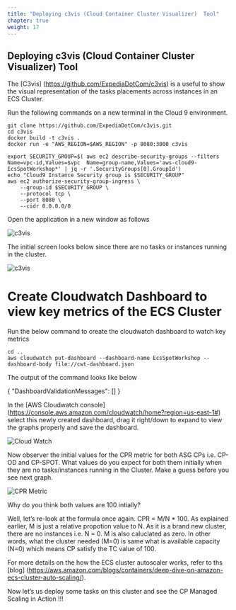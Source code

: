 ```yaml
---
title: "Deploying c3vis (Cloud Container Cluster Visualizer)  Tool"
chapter: true
weight: 17
---
```


Deploying c3vis (Cloud Container Cluster Visualizer)  Tool
---

The [C3vis] (https://github.com/ExpediaDotCom/c3vis)   is a useful to show the visual representation of the tasks placements across instances in an ECS Cluster.

Run the following commands on a new terminal in the Cloud 9 environment.

```
git clone https://github.com/ExpediaDotCom/c3vis.git
cd c3vis 
docker build -t c3vis .
docker run -e "AWS_REGION=$AWS_REGION" -p 8080:3000 c3vis

export SECURITY_GROUP=$( aws ec2 describe-security-groups --filters Name=vpc-id,Values=$vpc  Name=group-name,Values='aws-cloud9-EcsSpotWorkshop*' | jq -r '.SecurityGroups[0].GroupId')
echo "Cloud9 Instance Security group is $SECURITY_GROUP"
aws ec2 authorize-security-group-ingress \
    --group-id $SECURITY_GROUP \
    --protocol tcp \
    --port 8080 \
    --cidr 0.0.0.0/0

```

Open the application in a new window as follows

![c3vis](/images/ecs-spot-capacity-providers/c3vis3.png)

The initial screen looks  below since there are no tasks or instances running in the cluster.

![c3vis](/images/ecs-spot-capacity-providers/c3vis2.png)

# Create Cloudwatch Dashboard to view key metrics of the ECS Cluster

Run the below command to create the cloudwatch dashboard to watch key metrics

```
cd ..
aws cloudwatch put-dashboard --dashboard-name EcsSpotWorkshop --dashboard-body file://cwt-dashboard.json
```
The output of the command looks like below

{
"DashboardValidationMessages": []
}

In the [AWS Cloudwatch console] (https://console.aws.amazon.com/cloudwatch/home?region=us-east-1#) select this newly created dashboard, drag it right/down to expand to view the graphs properly and save the dashboard.

![Cloud Watch](/images/ecs-spot-capacity-providers/cwt4.png)

Now observer the initial values for the CPR metric for both ASG CPs i.e. CP-OD and CP-SPOT. What values do you expect for both them initially when they are no tasks/instances running in the Cluster. Make a guess before you see next graph.

![CPR Metric](/images/ecs-spot-capacity-providers/CP3.png)

Why do you think both values are 100 intially? 

Well, let’s re-look at the formula once again. CPR = M/N * 100. As explained earlier, M is just a relative propotion value to N.  As it is a brand new cluster, there are no instances i.e. N = 0. M is also caluclated as zero.  In other words, what the cluster needed (M=0) is same what is available capacity (N=0) which means CP satisfy the TC value of 100. 

For more details on the how the ECS cluster autoscaler works, refer to ths [blog] (https://aws.amazon.com/blogs/containers/deep-dive-on-amazon-ecs-cluster-auto-scaling/).

Now let’s us deploy some tasks on this cluster and see the CP Managed Scaling in Action !!!
